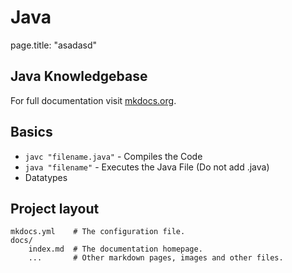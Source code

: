 # Java
page.title: "asadasd"
## Java Knowledgebase

For full documentation visit [mkdocs.org](http://mkdocs.org).

## Basics

* `javc "filename.java"` - Compiles the Code
* `java "filename"` - Executes the Java File (Do not add .java)
* Datatypes
    
## Project layout

    mkdocs.yml    # The configuration file.
    docs/
        index.md  # The documentation homepage.
        ...       # Other markdown pages, images and other files.
